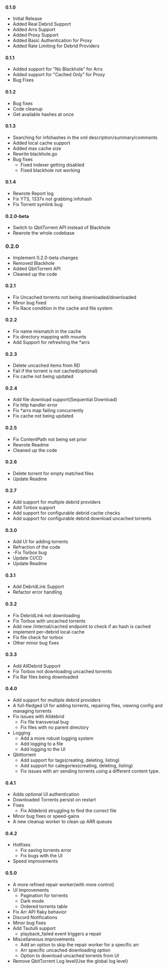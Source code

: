 #### 0.1.0
- Initial Release
- Added Real Debrid Support
- Added Arrs Support
- Added Proxy Support
- Added Basic Authentication for Proxy
- Added Rate Limiting for Debrid Providers

#### 0.1.1
- Added support for "No Blackhole" for Arrs
- Added support for "Cached Only" for Proxy
- Bug Fixes

#### 0.1.2
- Bug fixes
- Code cleanup
- Get available hashes at once

#### 0.1.3

- Searching for infohashes in the xml description/summary/comments
- Added local cache support
- Added max cache size
- Rewrite blackhole.go
- Bug fixes
  - Fixed indexer getting disabled
  - Fixed blackhole not working

#### 0.1.4

- Rewrote Report log
- Fix YTS, 1337x not grabbing infohash
- Fix Torrent symlink bug


#### 0.2.0-beta

- Switch to QbitTorrent API instead of Blackhole
- Rewrote the whole codebase


### 0.2.0
- Implement 0.2.0-beta changes
- Removed Blackhole
- Added QbitTorrent API
- Cleaned up the code

#### 0.2.1

- Fix Uncached torrents not being downloaded/downloaded
- Minor bug fixed
- Fix Race condition in the cache and file system

#### 0.2.2
- Fix name mismatch in the cache
- Fix directory mapping with mounts
- Add Support for refreshing the *arrs

#### 0.2.3

- Delete uncached items from RD
- Fail if the torrent is not cached(optional)
- Fix cache not being updated

#### 0.2.4

- Add file download support(Sequential Download)
- Fix http handler error
- Fix *arrs map failing concurrently
- Fix cache not being updated

#### 0.2.5
- Fix ContentPath not being set prior
- Rewrote Readme
- Cleaned up the code

#### 0.2.6
- Delete torrent for empty matched files
- Update Readme

#### 0.2.7

- Add support for multiple debrid providers
- Add Torbox support
- Add support for configurable debrid cache checks
- Add support for configurable debrid download uncached torrents

#### 0.3.0

- Add UI for adding torrents
- Refraction of the code
- -Fix Torbox bug
- Update CI/CD
- Update Readme

#### 0.3.1

- Add DebridLink Support
- Refactor error handling

#### 0.3.2

- Fix DebridLink not downloading
- Fix Torbox with uncached torrents
- Add new /internal/cached endpoint to check if an hash is cached
- implement per-debrid local cache
- Fix file check for torbox
- Other minor bug fixes

#### 0.3.3

- Add AllDebrid Support
- Fix Torbox not downloading uncached torrents
- Fix Rar files being downloaded

#### 0.4.0

- Add support for multiple debrid providers
- A full-fledged UI for adding torrents, repairing files, viewing config and managing torrents
- Fix issues with Alldebrid
  - Fix file transversal bug
  - Fix files with no parent directory
- Logging
  - Add a more robust logging system
  - Add logging to a file
  - Add logging to the UI
- Qbittorrent
  - Add support for tags(creating, deleting, listing)
  - Add support for categories(creating, deleting, listing)
  - Fix issues with arr sending torrents using a different content type.

#### 0.4.1

- Adds optional UI authentication
- Downloaded Torrents persist on restart
- Fixes
    - Fix Alldebrid struggling to find the correct file
- Minor bug fixes or speed-gains
- A new cleanup worker to clean up ARR queues


#### 0.4.2

- Hotfixes
    - Fix saving torrents error
    - Fix bugs with the UI
- Speed improvements


#### 0.5.0

- A more refined repair worker(with more control)
- UI Improvements
  - Pagination for torrents
  - Dark mode
  - Ordered torrents table
- Fix Arr API flaky behavior
- Discord Notifications
- Minor bug fixes
- Add Tautulli support
  - playback_failed event triggers a repair
- Miscellaneous improvements
  - Add an option to skip the repair worker for a specific arr
  - Arr specific uncached downloading option
  - Option to download uncached torrents from UI
- Remove QbitTorrent Log level(Use the global log level)